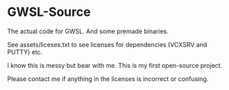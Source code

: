# GWSL-Source
The actual code for GWSL. And some premade binaries.

See assets/liceses.txt to see licenses for dependencies (VCXSRV and PUTTY) etc.

I know this is messy but bear with me. This is my first open-source project.

Please contact me if anything in the licenses is incorrect or confusing.
